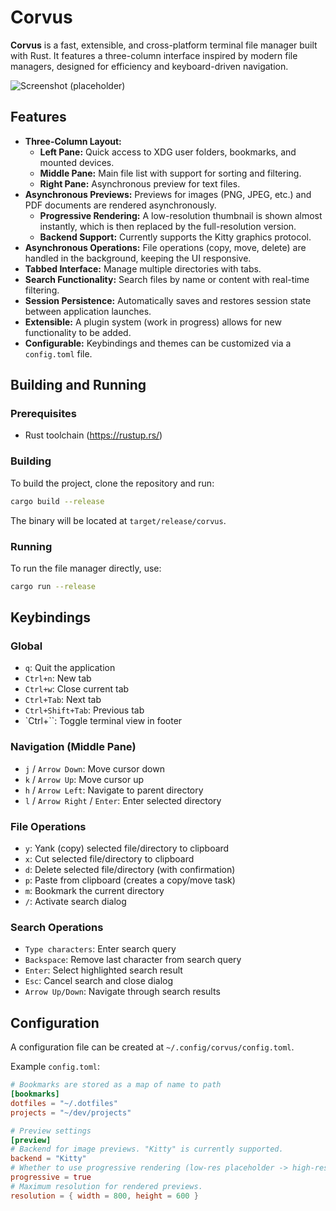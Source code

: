 # Corvus

**Corvus** is a fast, extensible, and cross-platform terminal file manager built with Rust. It features a three-column interface inspired by modern file managers, designed for efficiency and keyboard-driven navigation.

![Screenshot (placeholder)](placeholder.png)

## Features

*   **Three-Column Layout:**
    *   **Left Pane:** Quick access to XDG user folders, bookmarks, and mounted devices.
    *   **Middle Pane:** Main file list with support for sorting and filtering.
    *   **Right Pane:** Asynchronous preview for text files.
*   **Asynchronous Previews:** Previews for images (PNG, JPEG, etc.) and PDF documents are rendered asynchronously.
    *   **Progressive Rendering:** A low-resolution thumbnail is shown almost instantly, which is then replaced by the full-resolution version.
    *   **Backend Support:** Currently supports the Kitty graphics protocol.
*   **Asynchronous Operations:** File operations (copy, move, delete) are handled in the background, keeping the UI responsive.
*   **Tabbed Interface:** Manage multiple directories with tabs.
*   **Search Functionality:** Search files by name or content with real-time filtering.
*   **Session Persistence:** Automatically saves and restores session state between application launches.
*   **Extensible:** A plugin system (work in progress) allows for new functionality to be added.
*   **Configurable:** Keybindings and themes can be customized via a `config.toml` file.

## Building and Running

### Prerequisites

*   Rust toolchain (https://rustup.rs/)

### Building

To build the project, clone the repository and run:

```bash
cargo build --release
```

The binary will be located at `target/release/corvus`.

### Running

To run the file manager directly, use:

```bash
cargo run --release
```

## Keybindings

### Global
*   `q`: Quit the application
*   `Ctrl+n`: New tab
*   `Ctrl+w`: Close current tab
*   `Ctrl+Tab`: Next tab
*   `Ctrl+Shift+Tab`: Previous tab
*   `Ctrl+\``: Toggle terminal view in footer

### Navigation (Middle Pane)
*   `j` / `Arrow Down`: Move cursor down
*   `k` / `Arrow Up`: Move cursor up
*   `h` / `Arrow Left`: Navigate to parent directory
*   `l` / `Arrow Right` / `Enter`: Enter selected directory

### File Operations
*   `y`: Yank (copy) selected file/directory to clipboard
*   `x`: Cut selected file/directory to clipboard
*   `d`: Delete selected file/directory (with confirmation)
*   `p`: Paste from clipboard (creates a copy/move task)
*   `m`: Bookmark the current directory
*   `/`: Activate search dialog

### Search Operations
*   `Type characters`: Enter search query
*   `Backspace`: Remove last character from search query
*   `Enter`: Select highlighted search result
*   `Esc`: Cancel search and close dialog
*   `Arrow Up/Down`: Navigate through search results

## Configuration

A configuration file can be created at `~/.config/corvus/config.toml`.

Example `config.toml`:

```toml
# Bookmarks are stored as a map of name to path
[bookmarks]
dotfiles = "~/.dotfiles"
projects = "~/dev/projects"

# Preview settings
[preview]
# Backend for image previews. "Kitty" is currently supported.
backend = "Kitty"
# Whether to use progressive rendering (low-res placeholder -> high-res final).
progressive = true
# Maximum resolution for rendered previews.
resolution = { width = 800, height = 600 }
```
